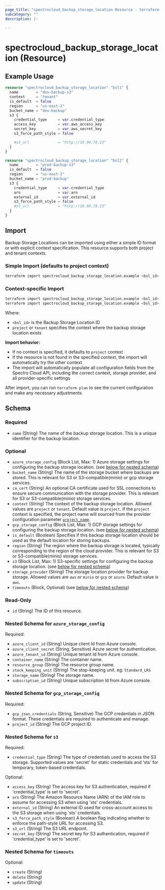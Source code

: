 ```yaml
---
page_title: "spectrocloud_backup_storage_location Resource - terraform-provider-spectrocloud"
subcategory: ""
description: |-
  
---
```


# spectrocloud_backup_storage_location (Resource)

  

## Example Usage


```terraform
resource "spectrocloud_backup_storage_location" "bsl1" {
  name        = "dev-backup-s3"
  context     = "tenant"
  is_default  = false
  region      = "us-east-2"
  bucket_name = "dev-backup"
  s3 {
    credential_type     = var.credential_type
    access_key          = var.aws_access_key
    secret_key          = var.aws_secret_key
    s3_force_path_style = false

    #s3_url             = "http://10.90.78.23"
  }
}

resource "spectrocloud_backup_storage_location" "bsl2" {
  name        = "prod-backup-s3"
  is_default  = false
  region      = "us-east-2"
  bucket_name = "prod-backup"
  s3 {
    credential_type     = var.credential_type
    arn                 = var.arn
    external_id         = var.external_id
    s3_force_path_style = false
    #s3_url             = "http://10.90.78.23"
  }
}
```

## Import

Backup Storage Locations can be imported using either a simple ID format or with explicit context specification. This resource supports both project and tenant contexts.

### Simple Import (defaults to project context)

```bash
terraform import spectrocloud_backup_storage_location.example <bsl_id>:project
```

### Context-specific Import

```bash
terraform import spectrocloud_backup_storage_location.example <bsl_id>:project
terraform import spectrocloud_backup_storage_location.example <bsl_id>:tenant
```

Where:
- `<bsl_id>` is the Backup Storage Location ID
- `project` or `tenant` specifies the context where the backup storage location exists

**Import behavior:**
- If no context is specified, it defaults to `project` context
- If the resource is not found in the specified context, the import will automatically try the other context
- The import will automatically populate all configuration fields from the Spectro Cloud API, including the correct context, storage provider, and all provider-specific settings

After import, you can run `terraform plan` to see the current configuration and make any necessary adjustments.


<!-- schema generated by tfplugindocs -->
## Schema

### Required

- `name` (String) The name of the backup storage location. This is a unique identifier for the backup location.

### Optional

- `azure_storage_config` (Block List, Max: 1) Azure storage settings for configuring the backup storage location. (see [below for nested schema](#nestedblock--azure_storage_config))
- `bucket_name` (String) The name of the storage bucket where backups are stored. This is relevant for S3 or S3-compatible(minio) or gcp storage services.
- `ca_cert` (String) An optional CA certificate used for SSL connections to ensure secure communication with the storage provider. This is relevant for S3 or S3-compatible(minio) storage services.
- `context` (String) The context of the backup storage location. Allowed values are `project` or `tenant`. Default value is `project`. If  the `project` context is specified, the project name will sourced from the provider configuration parameter [`project_name`](https://registry.terraform.io/providers/spectrocloud/spectrocloud/latest/docs#schema).
- `gcp_storage_config` (Block List, Max: 1) GCP storage settings for configuring the backup storage location. (see [below for nested schema](#nestedblock--gcp_storage_config))
- `is_default` (Boolean) Specifies if this backup storage location should be used as the default location for storing backups.
- `region` (String) The region where the backup storage is located, typically corresponding to the region of the cloud provider. This is relevant for S3 or S3-compatible(minio) storage services.
- `s3` (Block List, Max: 1) S3-specific settings for configuring the backup storage location. (see [below for nested schema](#nestedblock--s3))
- `storage_provider` (String) The storage location provider for backup storage. Allowed values are `aws` or `minio` or `gcp` or `azure`. Default value is `aws`.
- `timeouts` (Block, Optional) (see [below for nested schema](#nestedblock--timeouts))

### Read-Only

- `id` (String) The ID of this resource.

<a id="nestedblock--azure_storage_config"></a>
### Nested Schema for `azure_storage_config`

Required:

- `azure_client_id` (String) Unique client Id from Azure console.
- `azure_client_secret` (String, Sensitive) Azure secret for authentication.
- `azure_tenant_id` (String) Unique tenant Id from Azure console.
- `container_name` (String) The container name.
- `resource_group` (String) The resource group name.
- `stock_keeping_unit` (String) The stop-keeping unit. eg: `Standard_LRS`
- `storage_name` (String) The storage name.
- `subscription_id` (String) Unique subscription Id from Azure console.


<a id="nestedblock--gcp_storage_config"></a>
### Nested Schema for `gcp_storage_config`

Required:

- `gcp_json_credentials` (String, Sensitive) The GCP credentials in JSON format. These credentials are required to authenticate and manage.
- `project_id` (String) The GCP project ID.


<a id="nestedblock--s3"></a>
### Nested Schema for `s3`

Required:

- `credential_type` (String) The type of credentials used to access the S3 storage. Supported values are 'secret' for static credentials and 'sts' for temporary, token-based credentials.

Optional:

- `access_key` (String) The access key for S3 authentication, required if 'credential_type' is set to 'secret'.
- `arn` (String) The Amazon Resource Name (ARN) of the IAM role to assume for accessing S3 when using 'sts' credentials.
- `external_id` (String) An external ID used for cross-account access to the S3 storage when using 'sts' credentials.
- `s3_force_path_style` (Boolean) A boolean flag indicating whether to enforce the path-style URL for accessing S3.
- `s3_url` (String) The S3 URL endpoint.
- `secret_key` (String) The secret key for S3 authentication, required if 'credential_type' is set to 'secret'.


<a id="nestedblock--timeouts"></a>
### Nested Schema for `timeouts`

Optional:

- `create` (String)
- `delete` (String)
- `update` (String)